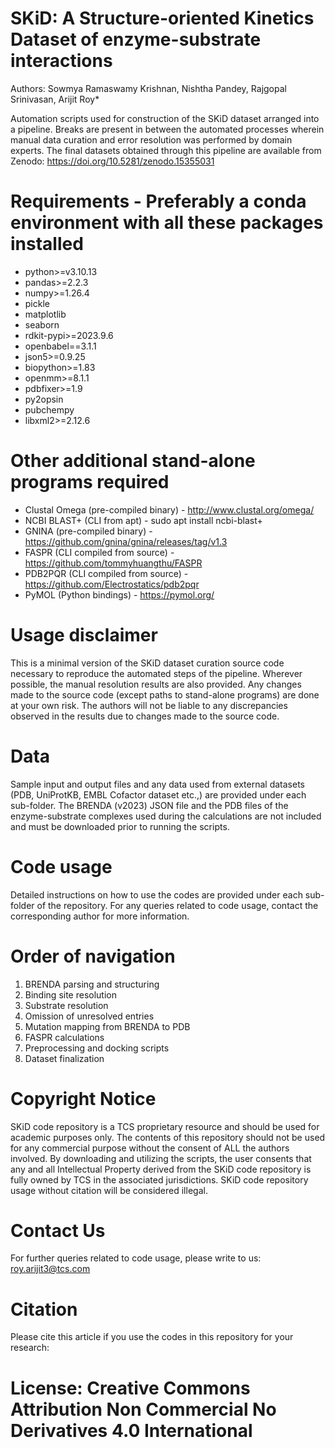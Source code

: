 # SKiD: A Structure-oriented Kinetics Dataset of enzyme-substrate interactions
Authors: Sowmya Ramaswamy Krishnan, Nishtha Pandey, Rajgopal Srinivasan, Arijit Roy*

Automation scripts used for construction of the SKiD dataset arranged into a pipeline. Breaks are present in between the automated processes wherein manual data curation and error resolution was performed by domain experts. The final datasets obtained through this pipeline are available from Zenodo: https://doi.org/10.5281/zenodo.15355031

# Requirements - Preferably a conda environment with all these packages installed
* python>=v3.10.13
* pandas>=2.2.3
* numpy>=1.26.4
* pickle
* matplotlib
* seaborn
* rdkit-pypi>=2023.9.6
* openbabel==3.1.1
* json5>=0.9.25
* biopython>=1.83
* openmm>=8.1.1
* pdbfixer>=1.9
* py2opsin
* pubchempy
* libxml2>=2.12.6

# Other additional stand-alone programs required
* Clustal Omega (pre-compiled binary) - http://www.clustal.org/omega/
* NCBI BLAST+ (CLI from apt) - sudo apt install ncbi-blast+
* GNINA (pre-compiled binary) - https://github.com/gnina/gnina/releases/tag/v1.3
* FASPR (CLI compiled from source) - https://github.com/tommyhuangthu/FASPR
* PDB2PQR (CLI compiled from source) - https://github.com/Electrostatics/pdb2pqr
* PyMOL (Python bindings) - https://pymol.org/

# Usage disclaimer
This is a minimal version of the SKiD dataset curation source code necessary to reproduce the automated steps of the pipeline. Wherever possible, the manual resolution results are also provided. Any changes made to the source code (except paths to stand-alone programs) are done at your own risk. The authors will not be liable to any discrepancies observed in the results due to changes made to the source code.

# Data
Sample input and output files and any data used from external datasets (PDB, UniProtKB, EMBL Cofactor dataset etc.,) are provided under each sub-folder. The BRENDA (v2023) JSON file and the PDB files of the enzyme-substrate complexes used during the calculations are not included and must be downloaded prior to running the scripts.

# Code usage
Detailed instructions on how to use the codes are provided under each sub-folder of the repository. For any queries related to code usage, contact the corresponding author for more information.

# Order of navigation
1. BRENDA parsing and structuring
2. Binding site resolution
3. Substrate resolution
4. Omission of unresolved entries
5. Mutation mapping from BRENDA to PDB
6. FASPR calculations
7. Preprocessing and docking scripts
8. Dataset finalization

# Copyright Notice
SKiD code repository is a TCS proprietary resource and should be used for academic purposes only. The contents of this repository should not be used for any commercial purpose without the consent of ALL the authors involved. By downloading and utilizing the scripts, the user consents that any and all Intellectual Property derived from the SKiD code repository is fully owned by TCS in the associated jurisdictions. SKiD code repository usage without citation will be considered illegal.

# Contact Us
For further queries related to code usage, please write to us: roy.arijit3@tcs.com

# Citation
Please cite this article if you use the codes in this repository for your research: 

# License: Creative Commons Attribution Non Commercial No Derivatives 4.0 International
